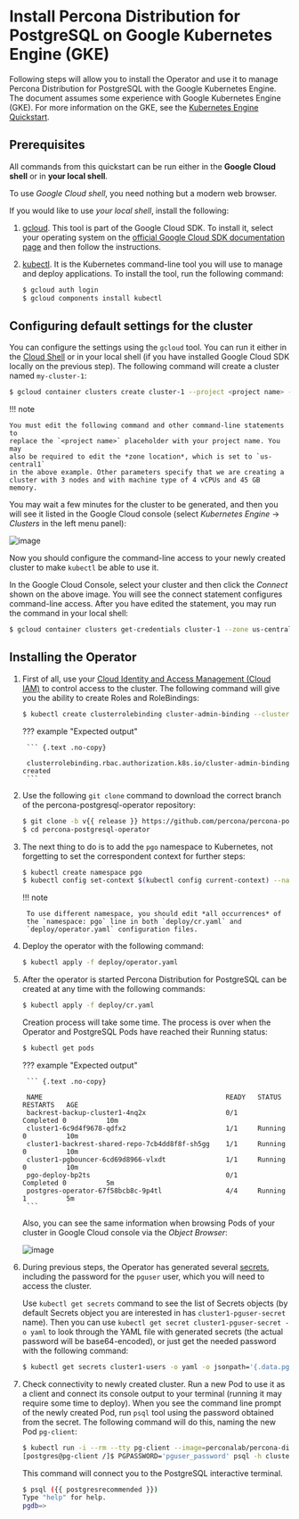 # Install Percona Distribution for PostgreSQL on Google Kubernetes Engine (GKE)

Following steps will allow you to install the Operator and use it to manage
Percona Distribution for PostgreSQL with the Google Kubernetes Engine. The
document assumes some experience with Google Kubernetes Engine (GKE).
For more information on the GKE, see the [Kubernetes Engine Quickstart](https://cloud.google.com/kubernetes-engine/docs/quickstart).

## Prerequisites

All commands from this quickstart can be run either in the **Google Cloud shell** or in **your local shell**.

To use *Google Cloud shell*, you need nothing but a modern web browser.

If you would like to use *your local shell*, install the following:


1. [gcloud](https://cloud.google.com/sdk/docs/quickstarts). This tool is part of the Google Cloud SDK. To install it, select your operating system on the [official Google Cloud SDK documentation page](https://cloud.google.com/sdk/docs) and then follow the instructions.

2. [kubectl](https://cloud.google.com/kubernetes-engine/docs/quickstart#choosing_a_shell). It is the Kubernetes command-line tool you will use to manage and deploy applications. To install the tool, run the following command:

    ``` {.bash data-prompt="$" }
    $ gcloud auth login
    $ gcloud components install kubectl
    ```

## Configuring default settings for the cluster

You can configure the settings using the `gcloud` tool. You can run it either in the [Cloud Shell](https://cloud.google.com/shell/docs/quickstart) or in your local shell (if you have installed Google Cloud SDK locally on the previous step). The following command will create a cluster named `my-cluster-1`:

``` {.bash data-prompt="$" }
$ gcloud container clusters create cluster-1 --project <project name> --zone us-central1-a --cluster-version {{ gkerecommended }} --machine-type n1-standard-4 --num-nodes=3
```

!!! note

    You must edit the following command and other command-line statements to
    replace the `<project name>` placeholder with your project name. You may
    also be required to edit the *zone location*, which is set to `us-central1`
    in the above example. Other parameters specify that we are creating a
    cluster with 3 nodes and with machine type of 4 vCPUs and 45 GB memory.

You may wait a few minutes for the cluster to be generated, and then you will see it listed in the Google Cloud console (select *Kubernetes Engine* → *Clusters* in the left menu panel):

![image](assets/images/gke-quickstart-cluster-connect.svg)

Now you should configure the command-line access to your newly created cluster to make `kubectl` be able to use it.

In the Google Cloud Console, select your cluster and then click the *Connect* shown on the above image. You will see the connect statement configures command-line access. After you have edited the statement, you may run the command in your local shell:

``` {.bash data-prompt="$" }
$ gcloud container clusters get-credentials cluster-1 --zone us-central1-a --project <project name>
```

## Installing the Operator

1. First of all, use your [Cloud Identity and Access Management (Cloud IAM)](https://cloud.google.com/iam) to control access to the cluster. The following command will give you the ability to create Roles and RoleBindings:

    ``` {.bash data-prompt="$" }
    $ kubectl create clusterrolebinding cluster-admin-binding --clusterrole cluster-admin --user $(gcloud config get-value core/account)
    ```

    ??? example "Expected output"

        ``` {.text .no-copy}
        
        clusterrolebinding.rbac.authorization.k8s.io/cluster-admin-binding created
        ```

2. Use the following `git clone` command to download the correct branch of the percona-postgresql-operator repository:

    ``` {.bash data-prompt="$" }
    $ git clone -b v{{ release }} https://github.com/percona/percona-postgresql-operator
    $ cd percona-postgresql-operator
    ```

3. The next thing to do is to add the `pgo` namespace to Kubernetes,
not forgetting to set the correspondent context for further steps:

    ``` {.bash data-prompt="$" }
    $ kubectl create namespace pgo
    $ kubectl config set-context $(kubectl config current-context) --namespace=pgo
    ```

    !!! note

        To use different namespace, you should edit *all occurrences* of
        the `namespace: pgo` line in both `deploy/cr.yaml` and
        `deploy/operator.yaml` configuration files.

4. Deploy the operator with the following command:

    ``` {.bash data-prompt="$" }
    $ kubectl apply -f deploy/operator.yaml
    ```

5. After the operator is started Percona Distribution for PostgreSQL
can be created at any time with the following commands:

    ``` {.bash data-prompt="$" }
    $ kubectl apply -f deploy/cr.yaml
    ```

    Creation process will take some time. The process is over when the Operator
    and PostgreSQL Pods have reached their Running status:

    ``` {.bash data-prompt="$" }
    $ kubectl get pods
    ```
    ??? example "Expected output"

        ``` {.text .no-copy}
        
        NAME                                              READY   STATUS    RESTARTS   AGE
        backrest-backup-cluster1-4nq2x                    0/1     Completed 0          10m
        cluster1-6c9d4f9678-qdfx2                         1/1     Running   0          10m
        cluster1-backrest-shared-repo-7cb4dd8f8f-sh5gg    1/1     Running   0          10m
        cluster1-pgbouncer-6cd69d8966-vlxdt               1/1     Running   0          10m
        pgo-deploy-bp2ts                                  0/1     Completed 0          5m
        postgres-operator-67f58bcb8c-9p4tl                4/4     Running   1          5m
        ```

    Also, you can see the same information when browsing Pods of your cluster in
    Google Cloud console via the *Object Browser*:

    ![image](assets/images/gke-quickstart-object-browser.svg)

6. During previous steps, the Operator has generated several [secrets](https://kubernetes.io/docs/concepts/configuration/secret/), including the password for the `pguser` user, which you will need to access the cluster.

    Use `kubectl get secrets` command to see the list of Secrets objects (by default Secrets object you are interested in has `cluster1-pguser-secret` name). Then you can use `kubectl get secret cluster1-pguser-secret -o yaml` to look through the YAML file with generated secrets (the actual password will be base64-encoded), or just get the needed password with the following command:

    ``` {.bash data-prompt="$"}
    $ kubectl get secrets cluster1-users -o yaml -o jsonpath='{.data.pguser}' | base64 --decode | tr '\n' ' ' && echo " "
    ```

7. Check connectivity to newly created cluster. Run a new Pod to use it as a client and connect its console output to your terminal (running it may require some time to deploy). When you see the command line prompt of the newly created Pod, run `psql` tool using the password obtained from the secret. The following command will do this, naming the new Pod `pg-client`:

    ``` {.bash data-prompt="$" data-prompt-second="[postgres@pg-client /]$"}
    $ kubectl run -i --rm --tty pg-client --image=perconalab/percona-distribution-postgresql:{{ postgresrecommended }} --restart=Never -- bash -il
    [postgres@pg-client /]$ PGPASSWORD='pguser_password' psql -h cluster1-pgbouncer -p 5432 -U pguser pgdb
    ```

    This command will connect you to the PostgreSQL interactive terminal.

    ``` {.bash data-prompt="$" data-prompt-second="pgdb=>"}
    $ psql ({{ postgresrecommended }})
    Type "help" for help.
    pgdb=>
    ```
